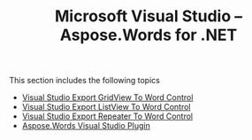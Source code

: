 ﻿---
title: Microsoft Visual Studio – Aspose.Words for .NET
articleTitle: Microsoft Visual Studio
linktitle: Microsoft Visual Studio
description: "How to integrate Aspose.Words with Visual Studio to perform a wide variety of document processing tasks."
type: docs
weight: 20
url: /net/aspose-words-net-for-visualstudio/
---

This section includes the following topics

- [Visual Studio Export GridView To Word Control](/words/net/visual-studio-export-gridview-to-word-control/)
- [Visual Studio Export ListView To Word Control](/words/net/visual-studio-export-listview-to-word-control/)
- [Visual Studio Export Repeater To Word Control](/words/net/visual-studio-export-repeater-to-word-control/)
- [Aspose.Words Visual Studio Plugin](/words/net/aspose-words-visual-studio-plugin/)

